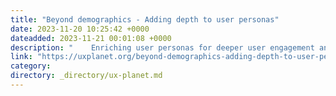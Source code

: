 ```yaml
---
title: "Beyond demographics - Adding depth to user personas"
date: 2023-11-20 10:25:42 +0000
dateadded: 2023-11-21 00:01:08 +0000
description: "    Enriching user personas for deeper user engagement and enhanced UX design.  Continue reading on UX Planet »  "
link: "https://uxplanet.org/beyond-demographics-adding-depth-to-user-personas-8a843b45d83b?source=rss----819cc2aaeee0---4"
category:
directory: _directory/ux-planet.md
---
```

